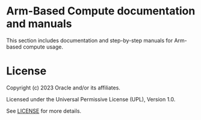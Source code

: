 
# Arm-Based Compute documentation and manuals

This section includes documentation and step-by-step manuals for Arm-based compute usage.

# License

Copyright (c) 2023 Oracle and/or its affiliates.

Licensed under the Universal Permissive License (UPL), Version 1.0.

See [LICENSE](https://github.com/oracle-devrel/technology-engineering/blob/main/LICENSE) for more details.
